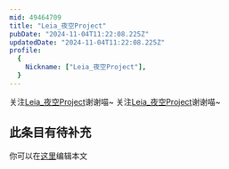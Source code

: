 ```yaml
---
mid: 49464709
title: "Leia_夜空Project"
pubDate: "2024-11-04T11:22:08.225Z"
updatedDate: "2024-11-04T11:22:08.225Z"
profile:
  {
    Nickname: ["Leia_夜空Project"],
  }
---
```


关注[Leia_夜空Project](https://space.bilibili.com/49464709)谢谢喵~ 关注[Leia_夜空Project](https://space.bilibili.com/49464709)谢谢喵~

## 此条目有待补充
你可以在[这里](https://github.com/Yuhanawa/VTuber.ICU/edit/master/src/content/v/Leia_夜空Project/index.md)编辑本文
